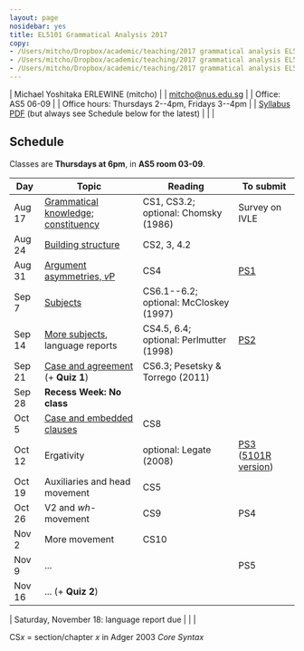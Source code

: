```yaml
---
layout: page
nosidebar: yes
title: EL5101 Grammatical Analysis 2017
copy:
- /Users/mitcho/Dropbox/academic/teaching/2017 grammatical analysis EL5101/syllabus/syllabus.pdf
- /Users/mitcho/Dropbox/academic/teaching/2017 grammatical analysis EL5101/ps/ps*.pdf
- /Users/mitcho/Dropbox/academic/teaching/2017 grammatical analysis EL5101/handouts/handout*.pdf
---
```


| Michael Yoshitaka ERLEWINE (mitcho) |
| <a href='mailto:mitcho@nus.edu.sg'>mitcho@nus.edu.sg</a> |
| Office: AS5 06-09 |
| Office hours: Thursdays 2--4pm, Fridays 3--4pm |
| [Syllabus PDF](syllabus.pdf) (but always see Schedule below for the latest) |
| |

## Schedule

Classes are **Thursdays at 6pm**, in **AS5 room 03-09**.

| Day    | Topic | Reading | To submit |
|--------|-------|---------|-----------|
| Aug 17 | [Grammatical knowledge; constituency](handout01.pdf) | CS1, CS3.2; optional: Chomsky (1986) | Survey on IVLE |
| Aug 24 | [Building structure](handout02.pdf) | CS2, 3, 4.2 | |
| Aug 31 | [Argument asymmetries, *v*P](handout03.pdf) | CS4 | [PS1](ps1.pdf) |
| Sep 7  | [Subjects](handout04.pdf) | CS6.1--6.2; optional: McCloskey (1997) | |
| Sep 14 | [More subjects](handout05.pdf), language reports | CS4.5, 6.4; optional: Perlmutter (1998) | [PS2](ps2.pdf) |
| Sep 21 | [Case and agreement](handout06.pdf) (+ **Quiz 1**) | CS6.3; Pesetsky & Torrego (2011) | |
| Sep 28 | **Recess Week: No class** |
| Oct 5  | [Case and embedded clauses](handout07.pdf) | CS8 | |
| Oct 12 | Ergativity | optional: Legate (2008) | [PS3](ps3.pdf) ([5101R version](ps3r.pdf)) |
| Oct 19 | Auxiliaries and head movement | CS5 | |
| Oct 26 | V2 and *wh*-movement | CS9 | PS4 |
| Nov 2  | More movement | CS10 | |
| Nov 9  | ... | | PS5 |
| Nov 16 | ... (+ **Quiz 2**) | | |

| Saturday, November 18: language report due |
| |

CS*x* = section/chapter *x* in Adger 2003 *Core Syntax*

